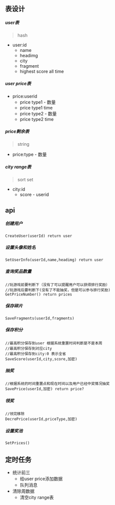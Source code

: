 ## 表设计

##### user表

> hash

- user:id
  - name
  - headimg
  - city
  - fragment
  - highest score all time

##### user price表

- price:userid
  - price type1 - 数量
  - price type1 time
  - price type2 - 数量
  - price type2 time

##### price剩余表

> string

- price:type  - 数量

##### city range表

> sort set

- city:id
  - score - userid

## api

##### 创建用户

```
CreateUser(userId) return user
```

##### 设置头像和姓名

```
SetUserInfo(userId,name,headimg) return user
```

##### 查询奖品数量

```
//玩游戏前要判断下（没有了可以提醒用户可以获得排行奖励）
//玩游戏后要判断下(没有了不能抽奖，但是可以参与排行奖励)
GetPriceNumber() return prices
```

##### 保存碎片

```
SaveFragments(userId,fragments)
```

##### 保存积分

```
//最高积分保存到user 根据系统重置时间判断是不是本周
//最高积分保存到对应city
//最高积分保存到city:0 表示全省
SaveScore(userId,city,score,加密)

```

##### 抽奖

```
//根据系统的时间重置点和现在时间以及用户已经中奖情况抽奖
SavePrice(userId,加密) return price?
```

##### 领奖

```
//领完移除
DecrePrice(userId,priceType,加密)
```

##### 设置奖池

```
SetPrices()
```

## 定时任务

- 统计前三
  - 给user price添加数据
  - 队列消息
- 清除周数据
  - 清空city range表
